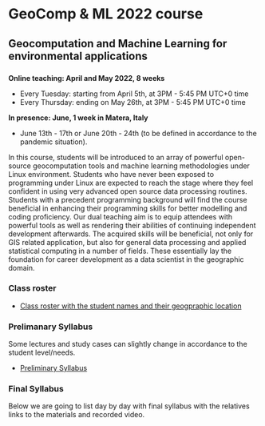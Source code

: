 # GeoComp & ML 2022 course
## Geocomputation and Machine Learning for environmental applications
### 


**Online teaching: April and May 2022, 8 weeks**

* Every Tuesday: starting from April 5th, at 3PM - 5:45 PM UTC+0 time
* Every Thursday: ending on   May 26th, at 3PM - 5:45 PM UTC+0 time

**In presence: June, 1 week in Matera, Italy** 

* June 13th - 17th  or June 20th - 24th (to be defined in accordance to the pandemic situation).


In this course, students will be introduced to an array of powerful open-source geocomputation tools and machine learning methodologies under Linux environment. Students who have never been exposed to programming under Linux are expected to reach the stage where they feel confident in using very advanced open source data processing routines. Students with a precedent programming background will find the course beneficial in enhancing their programming skills for better modelling and coding proficiency. Our dual teaching aim is to equip attendees with powerful tools as well as rendering their abilities of continuing independent development afterwards. The acquired skills will be beneficial, not only for GIS related application, but also for general data processing and applied statistical computing in a number of fields. These essentially lay the foundation for career development as a data scientist in the geographic domain.

### Class roster  ###

  - [Class roster with the student names and their geogpraphic location](http://spatial-ecology.net/docs/build/html/COURSESAROUNDTHEWORLD/course_geocomp_ml_04-05_2022_foto/course_geocomp_ml_04-05_2022.html)

### Prelimanary Syllabus ###

Some lectures and study cases can slightly change in accordance to the student level/needs. 

  - [Preliminary Syllabus](https://docs.google.com/document/d/e/2PACX-1vTPgiWLwLs5c6V8gF2Qm36wdwtScbuw1eHa8S8Pn6i6MlJNiCH6kIum8BN_PsWLSm-zocpKPXSlUeug/pub)

### Final Syllabus ###

Below we are going to list day by day with final syllabus with the relatives links to the materials and recorded video.
